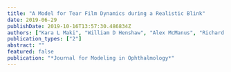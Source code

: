 ```yaml
---
title: "A Model for Tear Film Dynamics during a Realistic Blink"
date: 2019-06-29
publishDate: 2019-10-16T13:57:30.486834Z
authors: ["Kara L Maki", "William D Henshaw", "Alex McManus", "Richard J Braun", "Dylan M Chapp", "Tobin A Driscoll"]
publication_types: ["2"]
abstract: ""
featured: false
publication: "*Journal for Modeling in Ophthalmology*"
---
```


